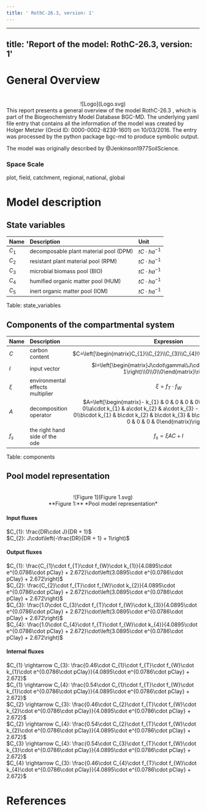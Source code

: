 ```yaml
---
title: ' RothC-26.3, version: 1'
---
```

  
  
---
title: 'Report of the model: RothC-26.3, version: 1'
---
  
  
# General Overview  
  

<br>
<center>
![Logo](Logo.svg)
</center>
This report presents a general overview of the model RothC-26.3 , which is part of the Biogeochemistry Model Database BGC-MD.  The underlying yaml file entry that contains all the information of the model was created by Holger Metzler (Orcid ID: 0000-0002-8239-1601) on 10/03/2016. The entry was processed by the python package bgc-md to produce symbolic output.  
  
The model was originally described by @Jenkinson1977SoilScience.  
  
  
  
### Space Scale  
  
plot, field, catchment, regional, national, global
  
  
# Model description  
  
  
  
## State variables  
  
  
  
Name|Description|Unit  
:-----|:-----|:-----  
$C_{1}$|decomposable plant material pool (DPM)|$t C\cdot ha^{-1}$  
$C_{2}$|resistant plant material pool (RPM)|$t C\cdot ha^{-1}$  
$C_{3}$|microbial biomass pool (BIO)|$t C\cdot ha^{-1}$  
$C_{4}$|humified organic matter pool (HUM)|$t C\cdot ha^{-1}$  
$C_{5}$|inert organic matter pool (IOM)|$t C\cdot ha^{-1}$  
  Table: state_variables  
  
  
## Components of the compartmental system  
  
  
  
Name|Description|Expression  
:-----|:-----|:-----:  
$C$|carbon content|$C=\left[\begin{matrix}C_{1}\\C_{2}\\C_{3}\\C_{4}\\C_{5}\end{matrix}\right]$  
$I$|input vector|$I=\left[\begin{matrix}J\cdot\gamma\\J\cdot\left(-\gamma + 1\right)\\0\\0\\0\end{matrix}\right]$  
$\xi$|environmental effects multiplier|$\xi=f_{T}\cdot f_{W}$  
$A$|decomposition operator|$A=\left[\begin{matrix}- k_{1} & 0 & 0 & 0 & 0\\0 & - k_{2} & 0 & 0 & 0\\a\cdot k_{1} & a\cdot k_{2} & a\cdot k_{3} - k_{3} & a\cdot k_{4} & 0\\b\cdot k_{1} & b\cdot k_{2} & b\cdot k_{3} & b\cdot k_{4} - k_{4} & 0\\0 & 0 & 0 & 0 & 0\end{matrix}\right]$  
$f_{s}$|the right hand side of the ode|$f_{s}=\xi A C + I$  
  Table: components  
  
  
## Pool model representation  
  

<br>
<center>
![Figure 1](Figure 1.svg)<br>**Figure 1:** *Pool model representation*<br>
</center>
  
  
#### Input fluxes  
  
$C_{1}: \frac{DR\cdot J}{DR + 1}$  
$C_{2}: J\cdot\left(-\frac{DR}{DR + 1} + 1\right)$  

  
  
#### Output fluxes  
  
$C_{1}: \frac{C_{1}\cdot f_{T}\cdot f_{W}\cdot k_{1}}{4.0895\cdot e^{0.0786\cdot pClay} + 2.672}\cdot\left(3.0895\cdot e^{0.0786\cdot pClay} + 2.672\right)$  
$C_{2}: \frac{C_{2}\cdot f_{T}\cdot f_{W}\cdot k_{2}}{4.0895\cdot e^{0.0786\cdot pClay} + 2.672}\cdot\left(3.0895\cdot e^{0.0786\cdot pClay} + 2.672\right)$  
$C_{3}: \frac{1.0\cdot C_{3}\cdot f_{T}\cdot f_{W}\cdot k_{3}}{4.0895\cdot e^{0.0786\cdot pClay} + 2.672}\cdot\left(3.0895\cdot e^{0.0786\cdot pClay} + 2.672\right)$  
$C_{4}: \frac{1.0\cdot C_{4}\cdot f_{T}\cdot f_{W}\cdot k_{4}}{4.0895\cdot e^{0.0786\cdot pClay} + 2.672}\cdot\left(3.0895\cdot e^{0.0786\cdot pClay} + 2.672\right)$  

  
  
#### Internal fluxes  
  
$C_{1} \rightarrow C_{3}: \frac{0.46\cdot C_{1}\cdot f_{T}\cdot f_{W}\cdot k_{1}\cdot e^{0.0786\cdot pClay}}{4.0895\cdot e^{0.0786\cdot pClay} + 2.672}$  
$C_{1} \rightarrow C_{4}: \frac{0.54\cdot C_{1}\cdot f_{T}\cdot f_{W}\cdot k_{1}\cdot e^{0.0786\cdot pClay}}{4.0895\cdot e^{0.0786\cdot pClay} + 2.672}$  
$C_{2} \rightarrow C_{3}: \frac{0.46\cdot C_{2}\cdot f_{T}\cdot f_{W}\cdot k_{2}\cdot e^{0.0786\cdot pClay}}{4.0895\cdot e^{0.0786\cdot pClay} + 2.672}$  
$C_{2} \rightarrow C_{4}: \frac{0.54\cdot C_{2}\cdot f_{T}\cdot f_{W}\cdot k_{2}\cdot e^{0.0786\cdot pClay}}{4.0895\cdot e^{0.0786\cdot pClay} + 2.672}$  
$C_{3} \rightarrow C_{4}: \frac{0.54\cdot C_{3}\cdot f_{T}\cdot f_{W}\cdot k_{3}\cdot e^{0.0786\cdot pClay}}{4.0895\cdot e^{0.0786\cdot pClay} + 2.672}$  
$C_{4} \rightarrow C_{3}: \frac{0.46\cdot C_{4}\cdot f_{T}\cdot f_{W}\cdot k_{4}\cdot e^{0.0786\cdot pClay}}{4.0895\cdot e^{0.0786\cdot pClay} + 2.672}$  
  
  
# References  
  

